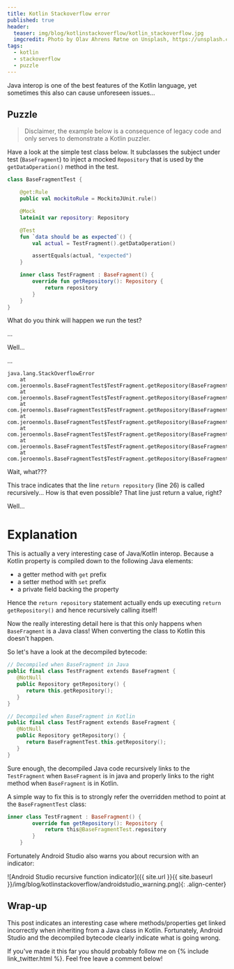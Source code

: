 ```yaml
---
title: Kotlin Stackoverflow error
published: true
header:
  teaser: img/blog/kotlinstackoverflow/kotlin_stackoverflow.jpg
  imgcredit: Photo by Olav Ahrens Røtne on Unsplash, https://unsplash.com/photos/MAEbdaFe4ps, cropped and added Kotlin logo
tags:
  - kotlin
  - stackoverflow
  - puzzle
---
```

Java interop is one of the best features of the Kotlin language, yet sometimes this also can cause unforeseen issues...

## Puzzle

> Disclaimer, the example below is a consequence of legacy code and only serves to demonstrate a Kotlin puzzler.

Have a look at the simple test class below. It subclasses the subject under test (`BaseFragment`) to inject a mocked `Repository` that is used by the `getDataOperation()` method in the test.

```kotlin
class BaseFragmentTest {

    @get:Rule
    public val mockitoRule = MockitoJUnit.rule()

    @Mock
    lateinit var repository: Repository

    @Test
    fun `data should be as expected`() {
        val actual = TestFragment().getDataOperation()

        assertEquals(actual, "expected")
    }

    inner class TestFragment : BaseFragment() {
        override fun getRepository(): Repository {
            return repository
        }
    }
}

```

What do you think will happen we run the test?

...

Well...

...

```
java.lang.StackOverflowError
    at com.jeroenmols.BaseFragmentTest$TestFragment.getRepository(BaseFragmentTest.kt:26)
    at com.jeroenmols.BaseFragmentTest$TestFragment.getRepository(BaseFragmentTest.kt:26)
    at com.jeroenmols.BaseFragmentTest$TestFragment.getRepository(BaseFragmentTest.kt:26)
    at com.jeroenmols.BaseFragmentTest$TestFragment.getRepository(BaseFragmentTest.kt:26)
    at com.jeroenmols.BaseFragmentTest$TestFragment.getRepository(BaseFragmentTest.kt:26)
    at com.jeroenmols.BaseFragmentTest$TestFragment.getRepository(BaseFragmentTest.kt:26)
    at com.jeroenmols.BaseFragmentTest$TestFragment.getRepository(BaseFragmentTest.kt:26)
```

Wait, what???

This trace indicates that the line `return repository` (line 26) is called recursively... How is that even possible? That line just return a value, right?

Well...

# Explanation
This is actually a very interesting case of Java/Kotlin interop. Because a Kotlin property is compiled down to the following Java elements:

- a getter method with `get` prefix
- a setter method with `set` prefix
- a private field backing the property

Hence the `return repository` statement actually ends up executing `return getRepository()` and hence recursively calling itself!

Now the really interesting detail here is that this only happens when `BaseFragment` is a Java class! When converting the class to Kotlin this doesn't happen.

So let's have a look at the decompiled bytecode:

```kotlin
// Decompiled when BaseFragment in Java
public final class TestFragment extends BaseFragment {
   @NotNull
   public Repository getRepository() {
      return this.getRepository();
   }
}

// Decompiled when BaseFragment in Kotlin
public final class TestFragment extends BaseFragment {
   @NotNull
   public Repository getRepository() {
      return BaseFragmentTest.this.getRepository();
   }
}
```

Sure enough, the decompiled Java code recursively links to the `TestFragment` when `BaseFragment` is in java and properly links to the right method when `BaseFragment` is in Kotlin.

A simple way to fix this is to strongly refer the overridden method to point at the `BaseFragmentTest` class:

```kotlin
inner class TestFragment : BaseFragment() {
        override fun getRepository(): Repository {
            return this@BaseFragmentTest.repository
        }
    }
```

Fortunately Android Studio also warns you about recursion with an indicator:

![Android Studio recursive function indicator]({{ site.url }}{{ site.baseurl }}/img/blog/kotlinstackoverflow/androidstudio_warning.png){: .align-center}

## Wrap-up
This post indicates an interesting case where methods/properties get linked incorrectly when inheriting from a Java class in Kotlin. Fortunately, Android Studio and the decompiled bytecode clearly indicate what is going wrong.

If you've made it this far you should probably follow me on {% include link_twitter.html %}. Feel free leave a comment below!
